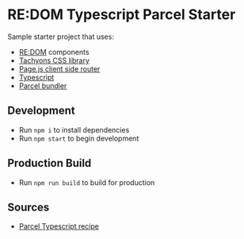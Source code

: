 # RE:DOM Typescript Parcel Starter

Sample starter project that uses:

- [RE:DOM][redom] components
- [Tachyons CSS library](https://tachyons.io/)
- [Page.js client side router](https://github.com/visionmedia/page.js)
- [Typescript](https://www.typescriptlang.org/)
- [Parcel bundler](https://parceljs.org/)

[redom]: https://redom.js.org/

## Development

- Run `npm i` to install dependencies
- Run `npm start` to begin development

## Production Build

- Run `npm run build` to build for production

## Sources

- [Parcel Typescript recipe](https://parceljs.org/typeScript.html)
